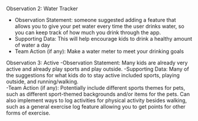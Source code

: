 Observation 2: Water Tracker
- Observation Statement: someone suggested adding a feature that allows you to give your pet water every time the user drinks water, so you can keep track of how much you drink through the app.
- Supporting Data: This will help encourage kids to drink a healthy amount of water a day
- Team Action (if any): Make a water meter to meet your drinking goals

Observation 3: Active
-Observation Statement: Many kids are already very active and already play sports and play outside. 
-Supporting Data: Many of the suggestions for what kids do to stay active included sports, playing outside, and running/walking.  
-Team Action (if any): Potentially include different sports themes for pets, such as different sport-themed backgrounds and/or items for the pets. Can also implement ways to log activities for physical activity besides walking, such as a general exercise log feature allowing you to get points for other forms of exercise.  
